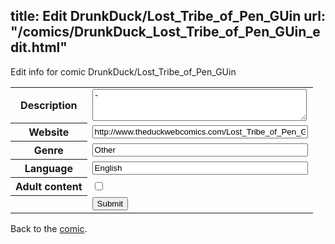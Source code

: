 title: Edit DrunkDuck/Lost_Tribe_of_Pen_GUin
url: "/comics/DrunkDuck_Lost_Tribe_of_Pen_GUin_edit.html"
---
Edit info for comic DrunkDuck/Lost_Tribe_of_Pen_GUin

<form name="comic" action="http://gaepostmail.appspot.com/comic/" method="post">
<table class="comicinfo">
<tr>
<th>Description</th><td><textarea name="description" cols="40" rows="3">-</textarea></td>
</tr>
<tr>
<th>Website</th><td><input type="text" name="url" value="http://www.theduckwebcomics.com/Lost_Tribe_of_Pen_GUin/" size="40"/></td>
</tr>
<tr>
<th>Genre</th><td><input type="text" name="genre" value="Other" size="40"/></td>
</tr>
<tr>
<th>Language</th><td><input type="text" name="language" value="English" size="40"/></td>
</tr>
<tr>
<th>Adult content</th><td><input type="checkbox" name="adult" value="adult" /></td>
</tr>
<tr>
<th></th><td>
<input type="hidden" name="comic" value="DrunkDuck_Lost_Tribe_of_Pen_GUin" />
<input type="submit" name="submit" value="Submit" />
</td>
</tr>
</table>
</form>

Back to the [comic](DrunkDuck_Lost_Tribe_of_Pen_GUin.html).
